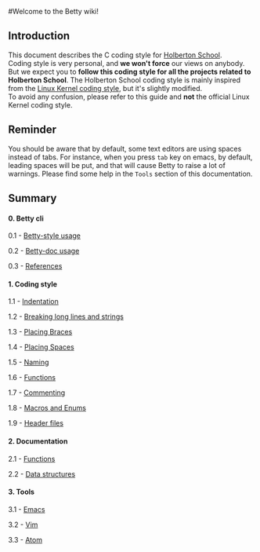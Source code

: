 #Welcome to the Betty wiki!

## Introduction

This document describes the C coding style for [Holberton School](https://www.holbertonschool.com).  
Coding style is very personal, and **we won't force** our views on anybody.  
But we expect you to **follow this coding style for all the projects related to Holberton School**.
The Holberton School coding style is mainly inspired from the [Linux Kernel coding style](http://git.kernel.org/cgit/linux/kernel/git/torvalds/linux.git/plain/Documentation/CodingStyle), but it's slightly modified.  
To avoid any confusion, please refer to this guide and **not** the official Linux Kernel coding style.

## Reminder

You should be aware that by default, some text editors are using spaces instead of tabs. For instance, when you press `tab` key on emacs, by default, leading spaces will be put, and that will cause Betty to raise a lot of warnings.
Please find some help in the `Tools` section of this documentation.

## Summary

#### 0. Betty cli

0.1 - [Betty-style usage](https://github.com/holbertonschool/Betty/wiki/Betty-style-usage)

0.2 - [Betty-doc usage](https://github.com/holbertonschool/Betty/wiki/Betty-doc-usage)

0.3 - [References](https://github.com/holbertonschool/Betty/wiki/References)

#### 1. Coding style

1.1 - [Indentation](https://github.com/holbertonschool/Betty/wiki/Indentation)

1.2 - [Breaking long lines and strings](https://github.com/holbertonschool/Betty/wiki/Breaking-long-lines-and-strings)

1.3 - [Placing Braces](https://github.com/holbertonschool/Betty/wiki/Placing-braces)

1.4 - [Placing Spaces](https://github.com/holbertonschool/Betty/wiki/Placing-spaces)

1.5 - [Naming](https://github.com/holbertonschool/Betty/wiki/Naming)

1.6 - [Functions](https://github.com/holbertonschool/Betty/wiki/Functions)

1.7 - [Commenting](https://github.com/holbertonschool/Betty/wiki/Commenting)

1.8 - [Macros and Enums](https://github.com/holbertonschool/Betty/wiki/Macros-and-Enums)

1.9 - [Header files](https://github.com/holbertonschool/Betty/wiki/Header-files)

#### 2. Documentation

2.1 - [Functions](https://github.com/holbertonschool/Betty/wiki/Documentation:-Functions)

2.2 - [Data structures](https://github.com/holbertonschool/Betty/wiki/Documentation:-Data-structures)

#### 3. Tools

3.1 - [Emacs](https://github.com/holbertonschool/Betty/wiki/Tools:-Emacs)

3.2 - [Vim](https://github.com/holbertonschool/Betty/wiki/Tools:-Vim)

3.3 - [Atom](https://github.com/holbertonschool/Betty/wiki/Tools:-Atom)
